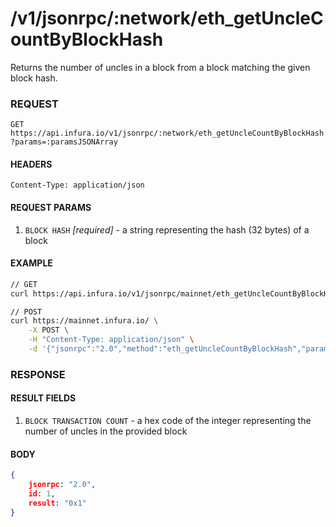 # /v1/jsonrpc/:network/eth_getUncleCountByBlockHash

Returns the number of uncles in a block from a block matching the given block hash.

### REQUEST

`GET https://api.infura.io/v1/jsonrpc/:network/eth_getUncleCountByBlockHash?params=:paramsJSONArray`

#### HEADERS

`Content-Type: application/json`

#### REQUEST PARAMS
1. `BLOCK HASH` _[required]_ - a string representing the hash (32 bytes) of a block

#### EXAMPLE
```bash
// GET
curl https://api.infura.io/v1/jsonrpc/mainnet/eth_getUncleCountByBlockHash?params=["0xb3b20624f8f0f86eb50dd04688409e5cea4bd02d700bf6e79e9384d47d6a5a35"]

// POST
curl https://mainnet.infura.io/ \
    -X POST \
    -H "Content-Type: application/json" \
    -d '{"jsonrpc":"2.0","method":"eth_getUncleCountByBlockHash","params": ["0xb3b20624f8f0f86eb50dd04688409e5cea4bd02d700bf6e79e9384d47d6a5a35"],"id":1}'
```

### RESPONSE

#### RESULT FIELDS
1. `BLOCK TRANSACTION COUNT` - a hex code of the integer representing the number of uncles in the provided block 

#### BODY

```json
{
    jsonrpc: "2.0",
    id: 1,
    result: "0x1"
}
```
